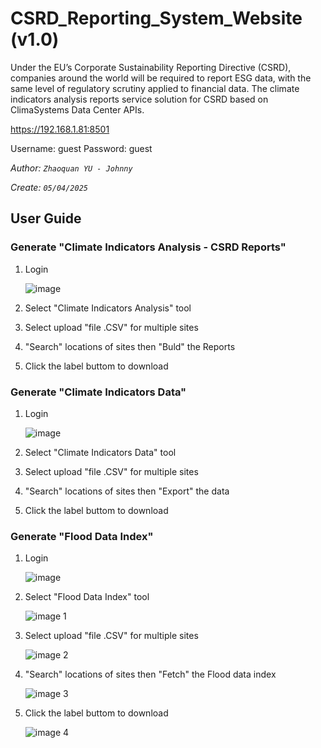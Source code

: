 # CSRD_Reporting_System_Website (v1.0)
Under the EU’s Corporate Sustainability Reporting Directive (CSRD), companies around the world will be required to report ESG data, with the same level of regulatory scrutiny applied to financial data. The climate indicators analysis reports service solution for CSRD based on ClimaSystems Data Center APIs.

https://192.168.1.81:8501

Username: guest
Password: guest

_Author: `Zhaoquan YU - Johnny`_

_Create: `05/04/2025`_

## User Guide

### Generate "Climate Indicators Analysis - CSRD Reports"

1. Login
   
   ![image](https://github.com/user-attachments/assets/bf5d62a4-4e6b-4a8f-a6ca-551833e7bf03)
   
3. Select "Climate Indicators Analysis" tool
   

4. Select upload "file .CSV" for multiple sites


5. "Search" locations of sites then "Buld" the Reports


6. Click the label buttom to download


### Generate "Climate Indicators Data"

1. Login
   
   ![image](https://github.com/user-attachments/assets/bf5d62a4-4e6b-4a8f-a6ca-551833e7bf03)
   
3. Select "Climate Indicators Data" tool
   

4. Select upload "file .CSV" for multiple sites


5. "Search" locations of sites then "Export" the data


6. Click the label buttom to download


### Generate "Flood Data Index"

1. Login
   
   ![image](https://github.com/user-attachments/assets/bf5d62a4-4e6b-4a8f-a6ca-551833e7bf03)
   
3. Select "Flood Data Index" tool
   
   ![image 1](https://github.com/user-attachments/assets/5ad2417a-35fa-428d-bcbf-d54c9c7422d0)

4. Select upload "file .CSV" for multiple sites

   ![image 2](https://github.com/user-attachments/assets/72693ec6-6c2f-4647-b5e2-4436574e1c8a)

5. "Search" locations of sites then "Fetch" the Flood data index

   ![image 3](https://github.com/user-attachments/assets/7c877e84-1e6b-4879-9b99-0fb80bdf8784)

6. Click the label buttom to download

   ![image 4](https://github.com/user-attachments/assets/8999a5ef-94e5-44a6-adc8-1314a951a5b9)


